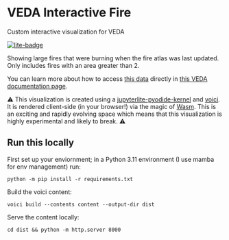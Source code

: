# VEDA Interactive Fire

Custom interactive visualization for VEDA

[![lite-badge](https://jupyterlite.rtfd.io/en/latest/_static/badge.svg)](https://nasa-impact.github.io/veda-interactive-fire/voici/render/fires.html)

Showing large fires that were burning when the fire atlas was last updated. Only includes fires with an area greater than 2.

You can learn more about how to access [this data](https://firenrt.delta-backend.com/collections/public.eis_fire_snapshot_perimeter_nrt) directly in [this VEDA documentation page](https://nasa-impact.github.io/veda-docs/notebooks/tutorials/mapping-fires.html).

⚠️ This visualization is created using a [jupyterlite-pyodide-kernel](https://github.com/jupyterlite/pyodide-kernel) and [voici](https://voici.readthedocs.io/en/latest/). It is rendered client-side (in your browser!) via the magic of [Wasm](https://webassembly.org/). This is an exciting and rapidly evolving space which means that this visualization is highly experimental and likely to break. ⚠️

## Run this locally

First set up your enviornment; in a Python 3.11 environment (I use mamba for env management) run:

```
python -m pip install -r requirements.txt
```

Build the voici content:

```
voici build --contents content --output-dir dist
```

Serve the content locally:

```
cd dist && python -m http.server 8000
```
